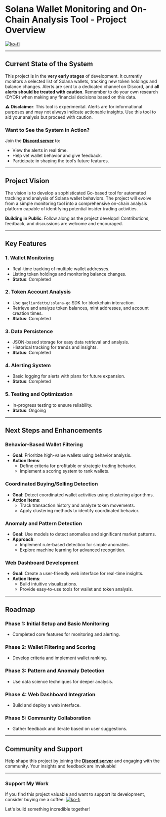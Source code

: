 # Solana Wallet Monitoring and On-Chain Analysis Tool - Project Overview

[![ko-fi](https://ko-fi.com/img/githubbutton_sm.svg)](https://ko-fi.com/P5P5KGUSC)

---

## Current State of the System
This project is in the **very early stages** of development. It currently monitors a selected list of Solana wallets, tracking new token holdings and balance changes. Alerts are sent to a dedicated channel on Discord, and **all alerts should be treated with caution**. Remember to do your own research (DYOR) when making any financial decisions based on this data.

⚠️ **Disclaimer**: This tool is experimental. Alerts are for informational purposes and may not always indicate actionable insights. Use this tool to aid your analysis but proceed with caution.

### Want to See the System in Action?
Join the [**Discord server**](#) to:
- View the alerts in real time.
- Help vet wallet behavior and give feedback.
- Participate in shaping the tool’s future features.

---

## Project Vision
The vision is to develop a sophisticated Go-based tool for automated tracking and analysis of Solana wallet behaviors. The project will evolve from a simple monitoring tool into a comprehensive on-chain analysis platform capable of identifying potential insider trading activities.

**Building in Public**: Follow along as the project develops! Contributions, feedback, and discussions are welcome and encouraged.

---

## Key Features

### 1. **Wallet Monitoring**
   - Real-time tracking of multiple wallet addresses.
   - Listing token holdings and monitoring balance changes.
   - **Status**: Completed

### 2. **Token Account Analysis**
   - Use `gagliardetto/solana-go` SDK for blockchain interaction.
   - Retrieve and analyze token balances, mint addresses, and account creation times.
   - **Status**: Completed

### 3. **Data Persistence**
   - JSON-based storage for easy data retrieval and analysis.
   - Historical tracking for trends and insights.
   - **Status**: Completed

### 4. **Alerting System**
   - Basic logging for alerts with plans for future expansion.
   - **Status**: Completed

### 5. **Testing and Optimization**
   - In-progress testing to ensure reliability.
   - **Status**: Ongoing

---

## Next Steps and Enhancements

### **Behavior-Based Wallet Filtering**
- **Goal**: Prioritize high-value wallets using behavior analysis.
- **Action Items**:
  - Define criteria for profitable or strategic trading behavior.
  - Implement a scoring system to rank wallets.

### **Coordinated Buying/Selling Detection**
- **Goal**: Detect coordinated wallet activities using clustering algorithms.
- **Action Items**:
  - Track transaction history and analyze token movements.
  - Apply clustering methods to identify coordinated behavior.

### **Anomaly and Pattern Detection**
- **Goal**: Use models to detect anomalies and significant market patterns.
- **Approach**:
  - Implement rule-based detection for simple anomalies.
  - Explore machine learning for advanced recognition.

### **Web Dashboard Development**
- **Goal**: Create a user-friendly web interface for real-time insights.
- **Action Items**:
  - Build intuitive visualizations.
  - Provide easy-to-use tools for wallet and token analysis.

---

## Roadmap

### Phase 1: Initial Setup and Basic Monitoring
- Completed core features for monitoring and alerting.

### Phase 2: Wallet Filtering and Scoring
- Develop criteria and implement wallet ranking.

### Phase 3: Pattern and Anomaly Detection
- Use data science techniques for deeper analysis.

### Phase 4: Web Dashboard Integration
- Build and deploy a web interface.

### Phase 5: Community Collaboration
- Gather feedback and iterate based on user suggestions.

---

## Community and Support
Help shape this project by joining the [**Discord server**](#) and engaging with the community. Your insights and feedback are invaluable!

---

### Support My Work
If you find this project valuable and want to support its development, consider buying me a coffee:
[![ko-fi](https://ko-fi.com/img/githubbutton_sm.svg)](https://ko-fi.com/P5P5KGUSC)

Let's build something incredible together!
